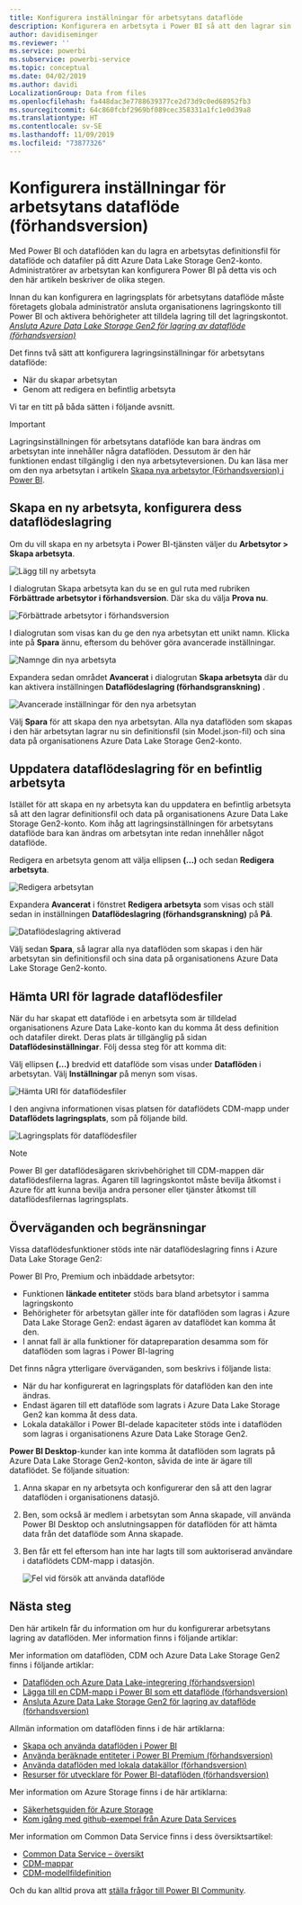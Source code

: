 ```yaml
---
title: Konfigurera inställningar för arbetsytans dataflöde
description: Konfigurera en arbetsyta i Power BI så att den lagrar sin dataflödesdefinition och sina datafiler i Azure Data Lake Storage Gen2
author: davidiseminger
ms.reviewer: ''
ms.service: powerbi
ms.subservice: powerbi-service
ms.topic: conceptual
ms.date: 04/02/2019
ms.author: davidi
LocalizationGroup: Data from files
ms.openlocfilehash: fa448dac3e7788639377ce2d73d9c0ed68952fb3
ms.sourcegitcommit: 64c860fcbf2969bf089cec358331a1fc1e0d39a8
ms.translationtype: HT
ms.contentlocale: sv-SE
ms.lasthandoff: 11/09/2019
ms.locfileid: "73877326"
---
```

# <a name="configure-workspace-dataflow-settings-preview"></a>Konfigurera inställningar för arbetsytans dataflöde (förhandsversion)

Med Power BI och dataflöden kan du lagra en arbetsytas definitionsfil för dataflöde och datafiler på ditt Azure Data Lake Storage Gen2-konto. Administratörer av arbetsytan kan konfigurera Power BI på detta vis och den här artikeln beskriver de olika stegen. 

Innan du kan konfigurera en lagringsplats för arbetsytans dataflöde måste företagets globala administratör ansluta organisationens lagringskonto till Power BI och aktivera behörigheter att tilldela lagring till det lagringskontot. *[Ansluta Azure Data Lake Storage Gen2 för lagring av dataflöde (förhandsversion)](service-dataflows-connect-azure-data-lake-storage-gen2.md)* 

Det finns två sätt att konfigurera lagringsinställningar för arbetsytans dataflöde: 

* När du skapar arbetsytan
* Genom att redigera en befintlig arbetsyta

Vi tar en titt på båda sätten i följande avsnitt. 

> [!IMPORTANT]
> Lagringsinställningen för arbetsytans dataflöde kan bara ändras om arbetsytan inte innehåller några dataflöden. Dessutom är den här funktionen endast tillgänglig i den nya arbetsyteversionen. Du kan läsa mer om den nya arbetsytan i artikeln [Skapa nya arbetsytor (Förhandsversion) i Power BI](service-create-the-new-workspaces.md).

## <a name="create-a-new-workspace-configure-its-dataflow-storage"></a>Skapa en ny arbetsyta, konfigurera dess dataflödeslagring

Om du vill skapa en ny arbetsyta i Power BI-tjänsten väljer du **Arbetsytor > Skapa arbetsyta**.

![Lägg till ny arbetsyta](media/service-dataflows-configure-workspace-storage-settings/dataflow-storage-settings_01.jpg)

I dialogrutan Skapa arbetsyta kan du se en gul ruta med rubriken **Förbättrade arbetsytor i förhandsversion**. Där ska du välja **Prova nu**.

![Förbättrade arbetsytor i förhandsversion](media/service-dataflows-configure-workspace-storage-settings/dataflow-storage-settings_02.jpg)

I dialogrutan som visas kan du ge den nya arbetsytan ett unikt namn. Klicka inte på **Spara** ännu, eftersom du behöver göra avancerade inställningar.

![Namnge din nya arbetsyta](media/service-dataflows-configure-workspace-storage-settings/dataflow-storage-settings_03.jpg)

Expandera sedan området **Avancerat** i dialogrutan **Skapa arbetsyta** där du kan aktivera inställningen **Dataflödeslagring (förhandsgranskning)** .

![Avancerade inställningar för den nya arbetsytan](media/service-dataflows-configure-workspace-storage-settings/dataflow-storage-settings_04.jpg)

Välj **Spara** för att skapa den nya arbetsytan. Alla nya dataflöden som skapas i den här arbetsytan lagrar nu sin definitionsfil (sin Model.json-fil) och sina data på organisationens Azure Data Lake Storage Gen2-konto. 

## <a name="update-dataflow-storage-for-an-existing-workspace"></a>Uppdatera dataflödeslagring för en befintlig arbetsyta

Istället för att skapa en ny arbetsyta kan du uppdatera en befintlig arbetsyta så att den lagrar definitionsfil och data på organisationens Azure Data Lake Storage Gen2-konto. Kom ihåg att lagringsinställningen för arbetsytans dataflöde bara kan ändras om arbetsytan inte redan innehåller något dataflöde.

Redigera en arbetsyta genom att välja ellipsen **(...)** och sedan **Redigera arbetsyta**. 

![Redigera arbetsytan](media/service-dataflows-configure-workspace-storage-settings/dataflow-storage-settings_05.jpg)

Expandera **Avancerat** i fönstret **Redigera arbetsyta** som visas och ställ sedan in inställningen **Dataflödeslagring (förhandsgranskning)** på **På**. 

![Dataflödeslagring aktiverad](media/service-dataflows-configure-workspace-storage-settings/dataflow-storage-settings_06.jpg)

Välj sedan **Spara**, så lagrar alla nya dataflöden som skapas i den här arbetsytan sin definitionsfil och sina data på organisationens Azure Data Lake Storage Gen2-konto.


## <a name="get-the-uri-of-stored-dataflow-files"></a>Hämta URI för lagrade dataflödesfiler

När du har skapat ett dataflöde i en arbetsyta som är tilldelad organisationens Azure Data Lake-konto kan du komma åt dess definition och datafiler direkt. Deras plats är tillgänglig på sidan **Dataflödesinställningar**. Följ dessa steg för att komma dit:

Välj ellipsen **(...)**  bredvid ett dataflöde som visas under **Dataflöden** i arbetsytan. Välj **Inställningar** på menyn som visas.

![Hämta URI för dataflödesfiler](media/service-dataflows-configure-workspace-storage-settings/dataflow-storage-settings_07.jpg)

I den angivna informationen visas platsen för dataflödets CDM-mapp under **Dataflödets lagringsplats**, som på följande bild.

![Lagringsplats för dataflödesfiler](media/service-dataflows-configure-workspace-storage-settings/dataflow-storage-settings_08.jpg)

> [!NOTE]
> Power BI ger dataflödesägaren skrivbehörighet till CDM-mappen där dataflödesfilerna lagras. Ägaren till lagringskontot måste bevilja åtkomst i Azure för att kunna bevilja andra personer eller tjänster åtkomst till dataflödesfilernas lagringsplats.



## <a name="considerations-and-limitations"></a>Överväganden och begränsningar

Vissa dataflödesfunktioner stöds inte när dataflödeslagring finns i Azure Data Lake Storage Gen2: 

Power BI Pro, Premium och inbäddade arbetsytor:
* Funktionen **länkade entiteter** stöds bara bland arbetsytor i samma lagringskonto
* Behörigheter för arbetsytan gäller inte för dataflöden som lagras i Azure Data Lake Storage Gen2: endast ägaren av dataflödet kan komma åt den.
* I annat fall är alla funktioner för datapreparation desamma som för dataflöden som lagras i Power BI-lagring


Det finns några ytterligare överväganden, som beskrivs i följande lista:

* När du har konfigurerat en lagringsplats för dataflöden kan den inte ändras.
* Endast ägaren till ett dataflöde som lagrats i Azure Data Lake Storage Gen2 kan komma åt dess data.
* Lokala datakällor i Power BI-delade kapaciteter stöds inte i dataflöden som lagras i organisationens Azure Data Lake Storage Gen2.

**Power BI Desktop**-kunder kan inte komma åt dataflöden som lagrats på Azure Data Lake Storage Gen2-konton, såvida de inte är ägare till dataflödet. Se följande situation:

1.  Anna skapar en ny arbetsyta och konfigurerar den så att den lagrar dataflöden i organisationens datasjö.
2.  Ben, som också är medlem i arbetsytan som Anna skapade, vill använda Power BI Desktop och anslutningsappen för dataflöden för att hämta data från det dataflöde som Anna skapade.
3.  Ben får ett fel eftersom han inte har lagts till som auktoriserad användare i dataflödets CDM-mapp i datasjön.

    ![Fel vid försök att använda dataflöde](media/service-dataflows-configure-workspace-storage-settings/dataflow-storage-settings_08.jpg)


## <a name="next-steps"></a>Nästa steg

Den här artikeln får du information om hur du konfigurerar arbetsytans lagring av dataflöden. Mer information finns i följande artiklar:

Mer information om dataflöden, CDM och Azure Data Lake Storage Gen2 finns i följande artiklar:

* [Dataflöden och Azure Data Lake-integrering (förhandsversion)](service-dataflows-azure-data-lake-integration.md)
* [Lägga till en CDM-mapp i Power BI som ett dataflöde (förhandsversion)](service-dataflows-add-cdm-folder.md)
* [Ansluta Azure Data Lake Storage Gen2 för lagring av dataflöde (förhandsversion)](service-dataflows-connect-azure-data-lake-storage-gen2.md)

Allmän information om dataflöden finns i de här artiklarna:

* [Skapa och använda dataflöden i Power BI](service-dataflows-create-use.md)
* [Använda beräknade entiteter i Power BI Premium (förhandsversion)](service-dataflows-computed-entities-premium.md)
* [Använda dataflöden med lokala datakällor (förhandsversion)](service-dataflows-on-premises-gateways.md)
* [Resurser för utvecklare för Power BI-dataflöden (förhandsversion)](service-dataflows-developer-resources.md)

Mer information om Azure Storage finns i de här artiklarna:

* [Säkerhetsguiden för Azure Storage](https://docs.microsoft.com/azure/storage/common/storage-security-guide)
* [Kom igång med github-exempel från Azure Data Services](https://aka.ms/cdmadstutorial)

Mer information om Common Data Service finns i dess översiktsartikel:

* [Common Data Service – översikt ](https://docs.microsoft.com/powerapps/common-data-model/overview)
* [CDM-mappar](https://go.microsoft.com/fwlink/?linkid=2045304)
* [CDM-modellfildefinition](https://go.microsoft.com/fwlink/?linkid=2045521)

Och du kan alltid prova att [ställa frågor till Power BI Community](https://community.powerbi.com/).
